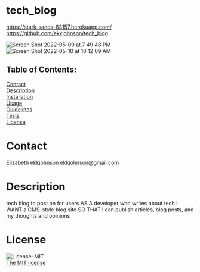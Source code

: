 # tech_blog
https://stark-sands-83157.herokuapp.com/
https://github.com/ekkjohnson/tech_blog

![Screen Shot 2022-05-09 at 7 49 48 PM](https://user-images.githubusercontent.com/97856843/167521105-c10f40b3-f101-427e-9520-b30e85de3031.png)
![Screen Shot 2022-05-10 at 10 12 09 AM](https://user-images.githubusercontent.com/97856843/167662382-6f70a098-6234-413c-9b6b-143bc6a8e8fa.png)


## Table of Contents:
  [Contact](#contact)<br>
  [Description](#description)<br>
  [Installation](#installation)<br>
  [Usage](#usage)<br>
  [Guidelines](#guidelines)<br>
  [Tests](#tests)<br>
  [License](#license)<br>

# Contact
 Elizabeth
 ekkjohnson
 ekkjohnson@gmail.com

 # Description
  tech blog to post on for users
  AS A developer who writes about tech
I WANT a CMS-style blog site
SO THAT I can publish articles, blog posts, and my thoughts and opinions
  # License
  ![License: MIT](https://img.shields.io/badge/License-MIT-yellow.svg)<br>
  [The MIT license](https://opensource.org/licenses/MIT)